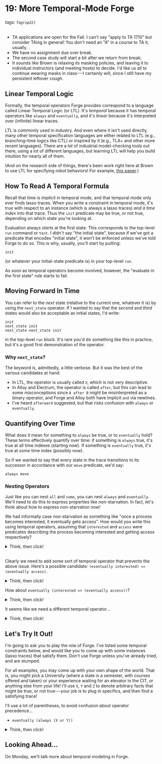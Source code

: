 # 19: More Temporal-Mode Forge

###### tags: `Tag(sp22)`

* TA applications are open for the Fall. I can't say "apply to TA 1710" but consider TAing in general! You don't need an "A" in a course to TA it, usually. .
* We have no assignment due over break.
* The second case study will start a bit after we return from break;
* It sounds like Brown is relaxing its masking policies, and leaving it to individual instructors (and meeting hosts) to decide. I'd like us all to continue wearing masks in class---I certainly will, since I still have my persistent leftover cough. 

## Linear Temporal Logic

Formally, the temporal operators Forge provides correspond to a language called Linear Temporal Logic (or LTL). It's _temporal_ because it has temporal operators like `always` and `eventually`, and it's _linear_ because it's interpreted over (infinite) linear traces. 

LTL is commonly used in industry. And even where it isn't used directly, many other temporal specification languages are either related to LTL (e.g., branching-time logics like CTL) or inspired by it (e.g., TLA+ and other more recent languages). There are a _lot_ of industrial model-checking tools out there, using a lot of different languages, but learning LTL will help you build intuition for nearly all of them.

(And on the research side of things, there's been work right here at Brown to use LTL for specifying robot behaviors! For example, [this paper](https://nakulgopalan.github.io/docs/sequence-sequence-language.pdf).)

## How To Read A Temporal Formula

Recall that time is _implicit_ in temporal mode, and that temporal mode only ever finds lasso traces. When you write a constraint in temporal mode, it's true with respect to an instance (which is always a lasso traces) _and a time index_ into that trace. Thus the `init` predicate may be true, or not true, depending on which state you're looking at.

Evaluation always _starts_ at the first state. This corresponds to the top-level `run` command or `test`. I didn't say "the initial state", because if we've got a predicate that encodes "initial state", it  won't be enforced unless we've told Forge to do so. This is why, usually, you'll start by putting:

```
init
```

(or whatever your initial-state predicate is) in your top-level `run`. 

As soon as temporal operators become involved, however, the "evaluate in the first state" rule starts to fail.

## Moving Forward In Time

You can refer to the _next_ state (relative to the current one, whatever it is) by using the `next_state` operator. If I wanted to say that the _second_ and _third_ states would also be acceptable as initial states, I'd write:

```
init
next_state init
next_state next_state init
```

in the top-level `run` block. It's rare you'd do something like this in practice, but it's a good first demonstration of the operator.

### Why `next_state`? 

The keyword is, admittedly, a little verbose. But it was the best of the various candidates at hand:
* In LTL, the operator is usually called `X`, which is not very descriptive. 
* In Alloy and Electrum, the operator is called `after`, but this can lead to some misconceptions since `A after B` might be misinterpreted as a binary operator, and Forge and Alloy both have implicit `and` via newlines.
* I've heard `afterward` suggested, but that risks confusion with `always` or `eventually`.

## Quantifying Over Time

What does it mean for something to `always` be true, or to `eventually` hold? These terms effectively quantify over time: if something is `always` true, it's true at all time indexes (starting now). If something is `eventually` true, it's true at _some_ time index (possibly now). 

So if we wanted to say that every state in the trace transitions to its successor in accordance with our `move` predicate, we'd say:

```
always move
```

### Nesting Operators

Just like you can nest `all` and `some`, you can nest `always` and `eventually`. We'll need to do this to express properties like non-starvation. In fact, let's think about how to express non-starvation now! 

We had informally case non-starvation as something like "once a process becomes interested, it eventually gets access". How would you write this using temporal operators, assuming that `interested` and `access` were predicates describing the process becoming interested and getting access respectively?

<details>
<summary>Think, then click!</summary>
We might start with: `interested => eventually access`. That would be a reasonable start: if the process is interested, it eventually gets access. The problem is that the interest is measured _now_---that is, at whatever time index Forge is currently looking. 
</details>
</br>

Clearly we need to add some sort of temporal operator that prevents the above issue. Here's a possible candidate: `(eventually interested) => (eventually access)`. 

<details>
<summary>Think, then click!</summary>
The problem here is that there's no connection between the time at which the left-hand side holds, and the time at which the right-hand side holds. To force that relationship (access _after_ interest) we need to nest the two temporal quantifiers.
</details>

How about `eventually (interested => (eventually access))`? 

<details>
<summary>Think, then click!</summary>
This constraint isn't strong enough. Imagine a trace where the process never gets access, but is interested only (say) half the time. Then any of those disinterested states will satisfy the subformula `interested => (eventually access)`. 
    
Why? Think about how an implication is satisfied. It can be satisfied if the right-hand side is true, but also if the left-hand side is false---in the case where no obligation needs to be incurred! So the implication above evaluates to _true_ in any state where the process isn't interested. And using `eventually` means any single such state works...
</details>

It seems like we need a different temporal operator...

<details>
<summary>Think, then click!</summary>

We'll say: `always {interested => eventually access}`. Now, no matter what time it is, if the process is interested, it has to eventually get access. 
    
This sort of `always`-`eventually` pattern is good for (contingent) "infinitely often" properties, which is exactly what non-starvation is.

</details>

## Let's Try It Out!

I'm going to ask you to play the role of Forge. I've listed some temporal constraints below, and would like you to come up with some instances (lasso traces) that satisfy them. Don't use Forge unless you've already tried, and are stumped. 

For all examples, you may come up with your own shape of the world. That is, you might pick a University (where a state is a semester, with courses offered and taken) or your experience waiting for an elevator in the CIT, or anything else from your life! I'll use `X`, `Y` and `Z` to denote arbitrary facts that might be true, or not true---your job is to plug in specifics, and then find a satisfying trace!

I'll use a lot of parentheses, to avoid confusion about operator precedence...

* `eventually (always (X or Y))`

<details>
<summary>Think, then click!</summary>
Suppose `X` stands for weekday, and `Y` for weekend. Then the normal progression of time satisfies the constraint: at some point (today, even!) it will always be either a weekday or a weekend in the future.     

I am probably abstracting out some important details here, like the heat-death of the universe. But that's not really the point. The point is that alternation between `X` and `Y` is allowed---it's always _either_ one or the other, or possibly even both.
</details>

## Looking Ahead...

On Monday, we'll talk more about temporal modeling in Forge.
